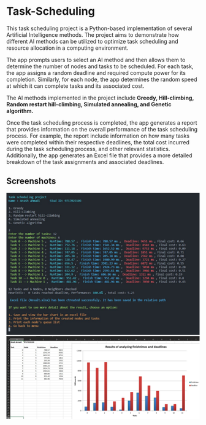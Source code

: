 # Task-Scheduling

This task scheduling project is a Python-based implementation of several Artificial Intelligence methods. The project aims to demonstrate how different AI methods can be utilized to optimize task scheduling and resource allocation in a computing environment.

The app prompts users to select an AI method and then allows them to determine the number of nodes and tasks to be scheduled. For each task, the app assigns a random deadline and required compute power for its completion. Similarly, for each node, the app determines the random speed at which it can complete tasks and its associated cost.

The AI methods implemented in the project include **Greedy, Hill-climbing, Random restart hill-climbing, Simulated annealing, and Genetic algorithm.**

Once the task scheduling process is completed, the app generates a report that provides information on the overall performance of the task scheduling process. For example, the report include information on how many tasks were completed within their respective deadlines, the total cost incurred during the task scheduling process, and other relevant statistics. Additionally, the app generates an Excel file that provides a more detailed breakdown of the task assignments and associated deadlines.

## Screenshots

<img src="https://github.com/Arash-san/Task-Scheduling/blob/main/screenshot.jpg?raw=true" width="900">
<img src="https://github.com/Arash-san/Task-Scheduling/blob/main/excel.jpg?raw=true" width="900">

